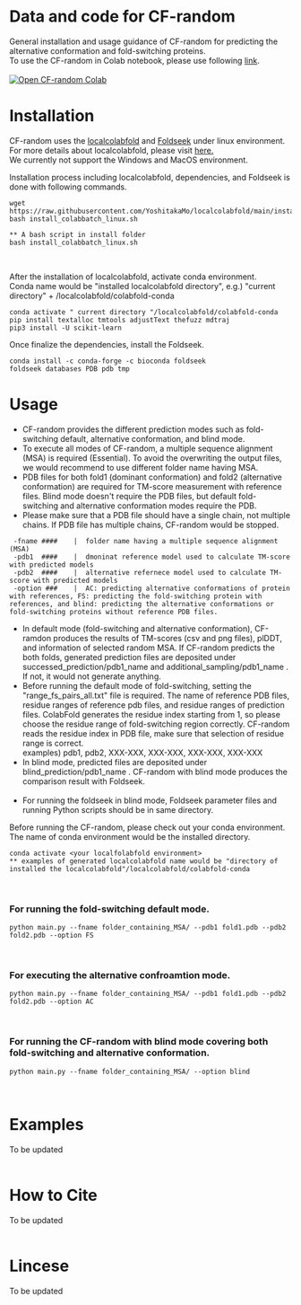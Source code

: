 # Data and code for CF-random
General installation and usage guidance of CF-random for predicting the alternative conformation and fold-switching proteins.<br>
To use the CF-random in Colab notebook, please use following [link](https://colab.research.google.com/drive/1LsSFe8FxJaLfNGUcE5HMgxxwGGlLfexk?usp=sharing).<br><br>
<a target="_blank" href="https://colab.research.google.com/drive/1LsSFe8FxJaLfNGUcE5HMgxxwGGlLfexk?usp=sharing">
 <img src="https://colab.research.google.com/assets/colab-badge.svg" alt="Open CF-random Colab"/>
</a>


# Installation
CF-random uses the [localcolabfold](https://github.com/YoshitakaMo/localcolabfold) and [Foldseek](https://github.com/steineggerlab/foldseek) under linux environment.<br>
For more details about localcolabfold, please visit [here.](https://github.com/YoshitakaMo/localcolabfold) <br>
We currently not support the Windows and MacOS environment.<br>

Installation process including localcolabfold, dependencies, and Foldseek is done with following commands.
```
wget https://raw.githubusercontent.com/YoshitakaMo/localcolabfold/main/install_colabbatch_linux.sh
bash install_colabbatch_linux.sh

** A bash script in install folder 
bash install_colabbatch_linux.sh
```
<br>


After the installation of localcolabfold, activate conda environment.<br>
Conda name would be "installed localcolabfold directory", e.g.) "current directory" + /localcolabfold/colabfold-conda <br>
```
conda activate " current directory "/localcolabfold/colabfold-conda
pip install textalloc tmtools adjustText thefuzz mdtraj
pip3 install -U scikit-learn
```
Once finalize the dependencies, install the Foldseek.
<br>
```
conda install -c conda-forge -c bioconda foldseek
foldseek databases PDB pdb tmp
```



# Usage
* CF-random provides the different prediction modes such as fold-switching default, alternative conformation, and blind mode.<br>
* To execute all modes of CF-random, a multiple sequence alignment (MSA) is required (Essential). To avoid the overwriting the output files, we would recommend to use different folder name having MSA. <br>
* PDB files for both fold1 (dominant conformation) and fold2 (alternative conformation) are required for TM-score measurement with reference files. Blind mode doesn't require the PDB files, but default fold-switching and alternative conformation modes require the PDB.<br>
* Please make sure that a PDB file should have a single chain, not multiple chains. If PDB file has multiple chains, CF-random would be stopped. <Pbr>

```
 -fname ####    |  folder name having a multiple sequence alignment (MSA)
 -pdb1  ####    |  dmoninat reference model used to calculate TM-score with predicted models
 -pdb2  ####    |  alternative refernece model used to calculate TM-score with predicted models
 -option ###    |  AC: predicting alternative conformations of protein with references, FS: predicting the fold-switching protein with references, and blind: predicting the alternative conformations or fold-switching proteins without reference PDB files.
```
* In default mode (fold-switching and alternative conformation), CF-ramdon produces the results of TM-scores (csv and png files), plDDT, and information of selected random MSA. If CF-random predicts the both folds, generated prediction files are deposited under successed_prediction/pdb1_name and additional_sampling/pdb1_name . If not, it would not generate anything. <br>
* Before running the default mode of fold-switching, setting the "range_fs_pairs_all.txt" file is required. The name of reference PDB files, residue ranges of reference pdb files, and residue ranges of prediction files. ColabFold generates the residue index starting from 1, so please choose the residue range of fold-switching region correctly. CF-random reads the residue index in PDB file, make sure that selection of residue range is correct. <br>
 examples) pdb1, pdb2, XXX-XXX, XXX-XXX, XXX-XXX, XXX-XXX <br>
* In blind mode, predicted files are deposited under blind_prediction/pdb1_name . CF-random with blind mode produces the comparison result with Foldseek. <br><br>
* For running the foldseek in blind mode, Foldseek parameter files and running Python scripts should be in same directory. <br>

Before running the CF-random, please check out your conda environment.<br>
The name of conda environment would be the installed directory.
```
conda activate <your localfolabfold environment>
** examples of generated localcolabfold name would be "directory of installed the localcolabfold"/localcolabfold/colabfold-conda
```
<br>

### For running the fold-switching default mode. <br>
```
python main.py --fname folder_containing_MSA/ --pdb1 fold1.pdb --pdb2 fold2.pdb --option FS
```
<br>

### For executing the alternative confroamtion mode. <br>
```
python main.py --fname folder_containing_MSA/ --pdb1 fold1.pdb --pdb2 fold2.pdb --option AC
```
<br>

### For running the CF-random with blind mode covering both fold-switching and alternative conformation. <br>
```
python main.py --fname folder_containing_MSA/ --option blind
```
<br>

# Examples
To be updated
<br><br>

# How to Cite
To be updated
<br><br>

# Lincese
To be updated


